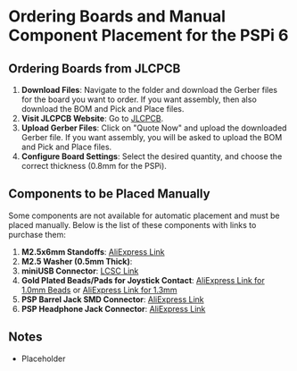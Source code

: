 # Ordering Boards and Manual Component Placement for the PSPi 6

## Ordering Boards from JLCPCB

1. **Download Files**: Navigate to the folder and download the Gerber files for the board you want to order. If you want assembly, then also download the BOM and Pick and Place files.
2. **Visit JLCPCB Website**: Go to [JLCPCB](https://jlcpcb.com/RHS).
3. **Upload Gerber Files**: Click on "Quote Now" and upload the downloaded Gerber file. If you want assembly, you will be asked to upload the BOM and Pick and Place files.
4. **Configure Board Settings**: Select the desired quantity, and choose the correct thickness (0.8mm for the PSPi).

## Components to be Placed Manually

Some components are not available for automatic placement and must be placed manually. Below is the list of these components with links to purchase them:

1. **M2.5x6mm Standoffs**: [AliExpress Link](https://s.click.aliexpress.com/e/_DBPcEQb)
2. **M2.5 Washer (0.5mm Thick)**:
2. **miniUSB Connector**: [LCSC Link](https://www.lcsc.com/product-detail/_Jing-Extension-of-the-Electronic-Co-_C13453.html)
3. **Gold Plated Beads/Pads for Joystick Contact**: [AliExpress Link for 1.0mm Beads](https://s.click.aliexpress.com/e/_DDhnfcj) or [AliExpress Link for 1.3mm](https://s.click.aliexpress.com/e/_DEbcF3V)
4. **PSP Barrel Jack SMD Connector**: [AliExpress Link](https://s.click.aliexpress.com/e/_DErpHYb)
5. **PSP Headphone Jack Connector**: [AliExpress Link](https://s.click.aliexpress.com/e/_DDpWHFz)

## Notes

- Placeholder
